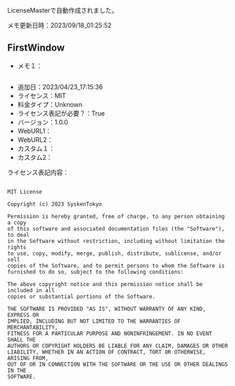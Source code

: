LicenseMasterで自動作成されました。

メモ更新日時：2023/09/18_01:25:52

## FirstWindow

* メモ１：

```

```

* 追加日：2023/04/23_17:15:36
* ライセンス：MIT
* 料金タイプ：Unknown
* ライセンス表記が必要？：True
* バージョン：1.0.0
* WebURL1：
* WebURL2：
* カスタム１：
* カスタム2：


ライセンス表記内容：

```

MIT License

Copyright (c) 2023 SyskenTokyo

Permission is hereby granted, free of charge, to any person obtaining a copy
of this software and associated documentation files (the "Software"), to deal
in the Software without restriction, including without limitation the rights
to use, copy, modify, merge, publish, distribute, sublicense, and/or sell
copies of the Software, and to permit persons to whom the Software is
furnished to do so, subject to the following conditions:

The above copyright notice and this permission notice shall be included in all
copies or substantial portions of the Software.

THE SOFTWARE IS PROVIDED "AS IS", WITHOUT WARRANTY OF ANY KIND, EXPRESS OR
IMPLIED, INCLUDING BUT NOT LIMITED TO THE WARRANTIES OF MERCHANTABILITY,
FITNESS FOR A PARTICULAR PURPOSE AND NONINFRINGEMENT. IN NO EVENT SHALL THE
AUTHORS OR COPYRIGHT HOLDERS BE LIABLE FOR ANY CLAIM, DAMAGES OR OTHER
LIABILITY, WHETHER IN AN ACTION OF CONTRACT, TORT OR OTHERWISE, ARISING FROM,
OUT OF OR IN CONNECTION WITH THE SOFTWARE OR THE USE OR OTHER DEALINGS IN THE
SOFTWARE.

```

